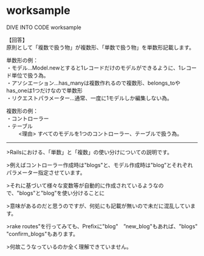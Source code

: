 ﻿# worksample
DIVE INTO CODE worksample


【回答】  
原則として「複数で扱う物」が複数形、「単数で扱う物」を単数形記載します。  
  
単数形の例：  
・モデル…Model.newとすると1レコードだけのモデルができるように、1レコード単位で扱う為。  
・アソシエーション…has_manyは複数作れるので複数形、belongs_toやhas_oneは1つだけなので単数形  
・リクエストパラメーター…通常、一度に1モデルしか編集しない為。  
  
複数形の例：  
・コントローラー  
・テーブル  
　　
\<理由\>
すべてのモデルを1つのコントローラー、テーブルで扱う為。  

---
\>Railsにおける、「単数」と「複数」の使い分けについての説明です。

\>例えばコントローラー作成時は"blogs"と、モデル作成時は"blog”とそれぞれパラメーター指定させています。

\>それに基づいて様々な変数等が自動的に作成されているようなので、"blogs"と"blog"を使い分けることに

\>意味があるのだと思うのですが、何処にも記載が無いので未だに混乱しています。

\>rake routes"を行ってみても、Prefixに"blog"　”new_blog"もあれば、"blogs" "confirm_blogs"もあります。

\>何故こうなっているのか全く理解できていません。


